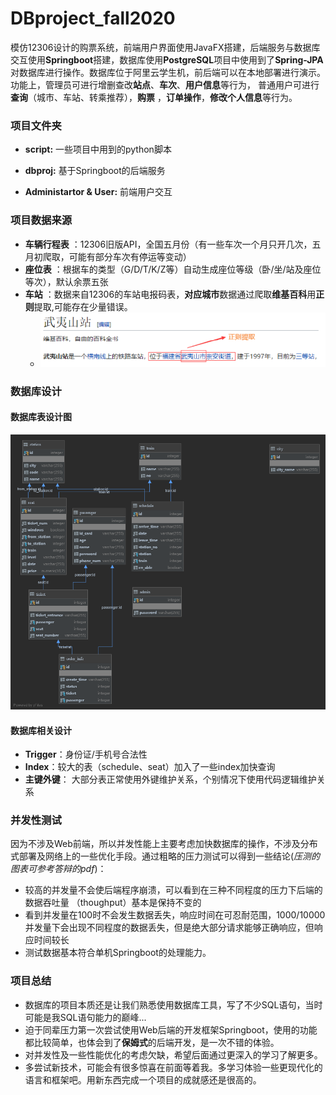 # DBproject_fall2020

模仿12306设计的购票系统，前端用户界面使用JavaFX搭建，后端服务与数据库交互使用**Springboot**搭建，数据库使用**PostgreSQL**项目中使用到了**Spring-JPA**对数据库进行操作。数据库位于阿里云学生机，前后端可以在本地部署进行演示。功能上，管理员可进行增删查改**站点**、**车次**、**用户信息**等行为， 普通用户可进行**查询**（城市、车站、转乘推荐），**购票** ，**订单操作**，**修改个人信息**等行为。

### 项目文件夹

* **script:** 一些项目中用到的python脚本

* **dbproj:** 基于Springboot的后端服务

* **Administartor & User:** 前端用户交互

### 项目数据来源

* **车辆行程表** ：12306旧版API，全国五月份（有一些车次一个月只开几次，五月初爬取，可能有部分车次有停运等变动） 
* **座位表** ：根据车的类型（G/D/T/K/Z等）自动生成座位等级（卧/坐/站及座位等次），默认余票五张 
* **车站** ：数据来自12306的车站电报码表，**对应城市**数据通过爬取**维基百科**用**正则**提取,可能存在少量错误。
  * <img src="assets/city.png" alt="Database" style="zoom:80%;" />

### 数据库设计

#### 数据库表设计图

![Database](assets/db.png)

#### 数据库相关设计

* **Trigger**：身份证/手机号合法性
* **Index**：较大的表（schedule、seat）加入了一些index加快查询
* **主键外键**： 大部分表正常使用外键维护关系，个别情况下使用代码逻辑维护关系

### 并发性测试

因为不涉及Web前端，所以并发性能上主要考虑加快数据库的操作，不涉及分布式部署及网络上的一些优化手段。通过粗略的压力测试可以得到一些结论(*压测的图表可参考答辩的pdf*)：

* 较高的并发量不会使后端程序崩溃，可以看到在三种不同程度的压力下后端的数据吞吐量 （thoughput）基本是保持不变的 
* 看到并发量在100时不会发生数据丢失，响应时间在可忍耐范围，1000/10000并发量下会出现不同程度的数据丢失，但是绝大部分请求能够正确响应，但响应时间较长
* 测试数据基本符合单机Springboot的处理能力。

### 项目总结

* 数据库的项目本质还是让我们熟悉使用数据库工具，写了不少SQL语句，当时可能是我SQL语句能力的巅峰...
* 迫于同辈压力第一次尝试使用Web后端的开发框架Springboot，使用的功能都比较简单，也体会到了**保姆式**的后端开发，是一次不错的体验。
* 对并发性及一些性能优化的考虑欠缺，希望后面通过更深入的学习了解更多。
* 多尝试新技术，可能会有很多惊喜在前面等着我。多学习体验一些更现代化的语言和框架吧。用新东西完成一个项目的成就感还是很高的。

